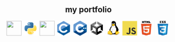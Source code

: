 <div class="prtfolio" align="center" margin-right=10% margin-left=10%>
  <h2>my portfolio</h2>
  <a href="https://vlang.io/"><img src="https://raw.githubusercontent.com/vlang/v-logo/master/dist/v-logo.png" width=40 height=40></a>
  <a href="https://python.org/"><img src="https://raw.githubusercontent.com/devicons/devicon/master/icons/python/python-original.svg" width=40 height=40></a>
  <a href="https://www.gnu.org/software/bash/"><img src="https://camo.githubusercontent.com/bbb327d6ba7708520eaafd13396fed64d73bf5df5c4cdd0ba03cf0843f7a9340/68747470733a2f2f7777772e766563746f726c6f676f2e7a6f6e652f6c6f676f732f676e755f626173682f676e755f626173682d69636f6e2e737667" width=40 height=40></a>
  <a href="https://en.wikipedia.org/wiki/C_(programming_language)"><img src="https://raw.githubusercontent.com/devicons/devicon/master/icons/c/c-original.svg" width=40 height=40></a>
  <a href="https://en.wikipedia.org/wiki/C%2B%2B"><img src="https://raw.githubusercontent.com/devicons/devicon/master/icons/cplusplus/cplusplus-original.svg" width=40 height=40></a>
  <a href="https://unity.com/"><img src="https://raw.githubusercontent.com/devicons/devicon/master/icons/unity/unity-original.svg" width=40 height=40></a>
  <a href="https://kernel.org/"><img src="https://raw.githubusercontent.com/devicons/devicon/master/icons/linux/linux-original.svg" width=40 height=40></a>
  <a href="https://www.javascript.com/"><img src="https://raw.githubusercontent.com/devicons/devicon/master/icons/javascript/javascript-original.svg" width=40 height=40></a>
  <a href="https://w3.org/"><img src="https://raw.githubusercontent.com/devicons/devicon/master/icons/html5/html5-original-wordmark.svg" width=40 height=40></a>
  <a href="https://www.w3.org/Style/CSS/Overview.en.html"><img src="https://raw.githubusercontent.com/devicons/devicon/master/icons/css3/css3-original-wordmark.svg" width=40 height=40></a>
</div>
